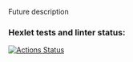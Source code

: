 Future description

### Hexlet tests and linter status:
[![Actions Status](https://github.com/MuhutDil/python-project-49/actions/workflows/hexlet-check.yml/badge.svg)](https://github.com/MuhutDil/python-project-49/actions)